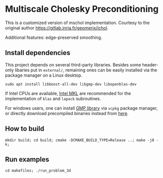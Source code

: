 # Multiscale Cholesky Preconditioning
This is a customized version of mschol implementation.
Courtesy to the original author https://gitlab.inria.fr/geomerix/ichol.

Additional features: edge-preserved smoothing.
## Install dependencies

This project depends on several third-party libraries. Besides some
header-only libaries put in `external/`, remaining ones can be easily
installed via the package manager on a Linux desktop.

    sudo apt install libboost-all-dev libgmp-dev libopenblas-dev

If Intel
CPUs are available, [Intel
MKL](https://software.intel.com/content/www/us/en/develop/tools/oneapi/components/onemkl.html#gs.4449n7)
are recommended for the implementation of `blas` and `lapack`
subroutines.

For windows users, one can install [GMP library](https://gmplib.org/)
via `vcpkg` package manager, or directly download precompiled binaries
instead from [here](https://github.com/CGAL/cgal/releases). 

## How to build
    
    mkdir build; cd build; cmake -DCMAKE_BUILD_TYPE=Release ..; make -j8 -k;

## Run examples
    
    cd makefiles; ./run_problem_3d
